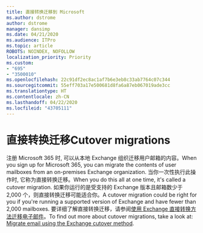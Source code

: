 ```yaml
---
title: 直接转换迁移到 Microsoft
ms.author: dstrome
author: dstrome
manager: dansimp
ms.date: 04/21/2020
ms.audience: ITPro
ms.topic: article
ROBOTS: NOINDEX, NOFOLLOW
localization_priority: Priority
ms.custom:
- "695"
- "3500010"
ms.openlocfilehash: 22c91df2ec8ac1af7b6e3eb8c33ab7764c07c344
ms.sourcegitcommit: 55eff703a17e500681d8fa6a87eb067019ade3cc
ms.translationtype: HT
ms.contentlocale: zh-CN
ms.lasthandoff: 04/22/2020
ms.locfileid: "43705111"
---
```

# <a name="cutover-migrations"></a><span data-ttu-id="3cab4-102">直接转换迁移</span><span class="sxs-lookup"><span data-stu-id="3cab4-102">Cutover migrations</span></span>

<span data-ttu-id="3cab4-103">注册 Microsoft 365 时, 可以从本地 Exchange 组织迁移用户邮箱的内容。</span><span class="sxs-lookup"><span data-stu-id="3cab4-103">When you sign up for Microsoft 365, you can migrate the contents of user mailboxes from an on-premises Exchange organization.</span></span> <span data-ttu-id="3cab4-104">当你一次性执行此操作时, 它称为直接转换迁移。</span><span class="sxs-lookup"><span data-stu-id="3cab4-104">When you do this all at one time, it's called a cutover migration.</span></span> <span data-ttu-id="3cab4-105">如果你运行的是受支持的 Exchange 版本且邮箱数少于 2,000 个，则直接转换迁移可能适合你。</span><span class="sxs-lookup"><span data-stu-id="3cab4-105">A cutover migration could be right for you if you're running a supported version of Exchange and have fewer than 2,000 mailboxes.</span></span> <span data-ttu-id="3cab4-106">要详细了解直接转换迁移，请参阅[使用 Exchange 直接转换方法迁移电子邮件](https://docs.microsoft.com/Exchange/mailbox-migration/cutover-migration-to-office-365)。</span><span class="sxs-lookup"><span data-stu-id="3cab4-106">To find out more about cutover migrations, take a look at: [Migrate email using the Exchange cutover method](https://docs.microsoft.com/Exchange/mailbox-migration/cutover-migration-to-office-365).</span></span>
  